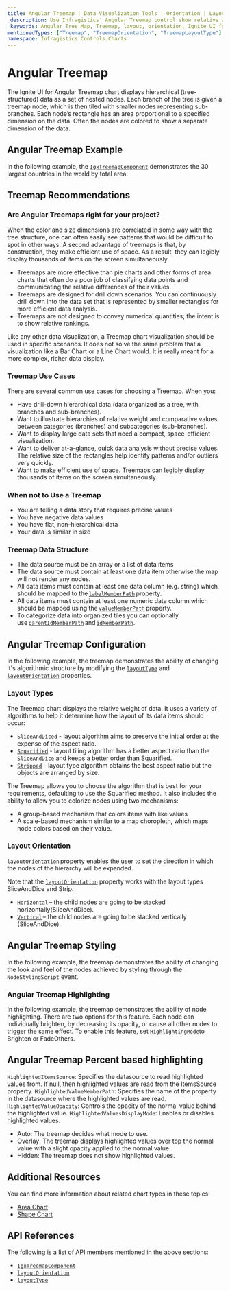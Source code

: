 ```yaml
---
title: Angular Treemap | Data Visualization Tools | Orientation | Layout | Data Binding | Infragistics
_description: Use Infragistics' Angular Treemap control show relative weighting of data points at more than one level supporting strip, squarified, and slice-and-dice algorithms. Learn about Ignite UI for Angular treemap!
_keywords: Angular Tree Map, Treemap, layout, orientation, Ignite UI for Angular, Infragistics
mentionedTypes: ["Treemap", "TreemapOrientation", "TreemapLayoutType"]
namespace: Infragistics.Controls.Charts
---
```


# Angular Treemap

The Ignite UI for Angular Treemap chart displays hierarchical (tree-structured) data as a set of nested nodes. Each branch of the tree is given a treemap node, which is then tiled with smaller nodes representing sub-branches. Each node’s rectangle has an area proportional to a specified dimension on the data. Often the nodes are colored to show a separate dimension of the data.

## Angular Treemap Example

In the following example, the [`IgxTreemapComponent`]({environment:dvApiBaseUrl}/products/ignite-ui-angular/api/docs/typescript/latest/classes/igniteui_angular_charts.igxtreemapcomponent.html) demonstrates the 30 largest countries in the world by total area.

<code-view style="height: 600px" alt="Angular Treemap Example"
           data-demos-base-url="{environment:dvDemosBaseUrl}"
                    iframe-src="{environment:dvDemosBaseUrl}/charts/tree-map/overview"
                                                 github-src="charts/tree-map/overview">
</code-view>


<div class="divider--half"></div>

## Treemap Recommendations

### Are Angular Treemaps right for your project?

When the color and size dimensions are correlated in some way with the tree structure, one can often easily see patterns that would be difficult to spot in other ways. A second advantage of treemaps is that, by construction, they make efficient use of space. As a result, they can legibly display thousands of items on the screen simultaneously.

*   Treemaps are more effective than pie charts and other forms of area charts that often do a poor job of classifying data points and communicating the relative differences of their values.
*   Treemaps are designed for drill down scenarios. You can continuously drill down into the data set that is represented by smaller rectangles for more efficient data analysis.
*   Treemaps are not designed to convey numerical quantities; the intent is to show relative rankings.

Like any other data visualization, a Treemap chart visualization should be used in specific scenarios. It does not solve the same problem that a visualization like a Bar Chart or a Line Chart would. It is really meant for a more complex, richer data display.

### Treemap Use Cases

There are several common use cases for choosing a Treemap. When you:

*   Have drill-down hierarchical data (data organized as a tree, with branches and sub-branches).
*   Want to illustrate hierarchies of relative weight and comparative values between categories (branches) and subcategories (sub-branches).
*   Want to display large data sets that need a compact, space-efficient visualization.
*   Want to deliver at-a-glance, quick data analysis without precise values. The relative size of the rectangles help identify patterns and/or outliers very quickly.
*   Want to make efficient use of space. Treemaps can legibly display thousands of items on the screen simultaneously.

### When not to Use a Treemap

*   You are telling a data story that requires precise values
*   You have negative data values
*   You have flat, non-hierarchical data
*   Your data is similar in size

### Treemap Data Structure

*   The data source must be an array or a list of data items
*   The data source must contain at least one data item otherwise the map will not render any nodes.
*   All data items must contain at least one data column (e.g. string) which should be mapped to the [`labelMemberPath`]({environment:dvApiBaseUrl}/products/ignite-ui-angular/api/docs/typescript/latest/classes/igniteui_angular_charts.igxtreemapcomponent.html#labelMemberPath) property.
*   All data items must contain at least one numeric data column which should be mapped using the [`valueMemberPath`]({environment:dvApiBaseUrl}/products/ignite-ui-angular/api/docs/typescript/latest/classes/igniteui_angular_charts.igxtreemapcomponent.html#valueMemberPath) property.
*   To categorize data into organized tiles you can optionally use [`parentIdMemberPath`]({environment:dvApiBaseUrl}/products/ignite-ui-angular/api/docs/typescript/latest/classes/igniteui_angular_charts.igxtreemapcomponent.html#parentIdMemberPath) and [`idMemberPath`]({environment:dvApiBaseUrl}/products/ignite-ui-angular/api/docs/typescript/latest/classes/igniteui_angular_charts.igxtreemapcomponent.html#idMemberPath).

## Angular Treemap Configuration

In the following example, the treemap demonstrates the ability of changing it's algorithmic structure by modifying the [`layoutType`]({environment:dvApiBaseUrl}/products/ignite-ui-angular/api/docs/typescript/latest/classes/igniteui_angular_charts.igxtreemapcomponent.html#layoutType) and [`layoutOrientation`]({environment:dvApiBaseUrl}/products/ignite-ui-angular/api/docs/typescript/latest/classes/igniteui_angular_charts.igxtreemapcomponent.html#layoutOrientation) properties.

<code-view style="height: 600px" alt="Angular Treemap Layout Configuration"
           data-demos-base-url="{environment:dvDemosBaseUrl}"
                    iframe-src="{environment:dvDemosBaseUrl}/charts/tree-map/layout"
                                                 github-src="charts/tree-map/layout">
</code-view>


<div class="divider--half"></div>

### Layout Types

The Treemap chart displays the relative weight of data. It uses a variety of algorithms to help it determine how the layout of its data items should occur:

*   `SliceAndDiced` - layout algorithm aims to preserve the initial order at the expense of the aspect ratio.
*   [`Squarified`]({environment:dvApiBaseUrl}/products/ignite-ui-angular/api/docs/typescript/latest/enums/igniteui_angular_charts.treemaplayouttype.html#Squarified) - layout tiling algorithm has a better aspect ratio than the [`SliceAndDice`]({environment:dvApiBaseUrl}/products/ignite-ui-angular/api/docs/typescript/latest/enums/igniteui_angular_charts.treemaplayouttype.html#SliceAndDice) and keeps a better order than Squarified.
*   [`Stripped`]({environment:dvApiBaseUrl}/products/ignite-ui-angular/api/docs/typescript/latest/enums/igniteui_angular_charts.treemaplayouttype.html#Stripped) - layout type algorithm obtains the best aspect ratio but the objects are arranged by size.

The Treemap allows you to choose the algorithm that is best for your requirements, defaulting to use the Squarified method. It also includes the ability to allow you to colorize nodes using two mechanisms:

*   A group-based mechanism that colors items with like values
*   A scale-based mechanism similar to a map choropleth, which maps node colors based on their value.

### Layout Orientation

[`layoutOrientation`]({environment:dvApiBaseUrl}/products/ignite-ui-angular/api/docs/typescript/latest/classes/igniteui_angular_charts.igxtreemapcomponent.html#layoutOrientation) property enables the user to set the direction in which the nodes of the hierarchy will be expanded.

Note that the [`layoutOrientation`]({environment:dvApiBaseUrl}/products/ignite-ui-angular/api/docs/typescript/latest/classes/igniteui_angular_charts.igxtreemapcomponent.html#layoutOrientation) property works with the layout types SliceAndDice and Strip.

*   [`Horizontal`]({environment:dvApiBaseUrl}/products/ignite-ui-angular/api/docs/typescript/latest/enums/igniteui_angular_charts.treemaporientation.html#Horizontal) – the child nodes are going to be stacked horizontally(SliceAndDice).
*   [`Vertical`]({environment:dvApiBaseUrl}/products/ignite-ui-angular/api/docs/typescript/latest/enums/igniteui_angular_charts.treemaporientation.html#Vertical) – the child nodes are going to be stacked vertically (SliceAndDice).

## Angular Treemap Styling

In the following example, the treemap demonstrates the ability of changing the look and feel of the nodes achieved by styling through the `NodeStylingScript` event.

<code-view style="height: 600px" alt="Angular Treemap Styling"
           data-demos-base-url="{environment:dvDemosBaseUrl}"
                    iframe-src="{environment:dvDemosBaseUrl}/charts/tree-map/styling"
                                                 github-src="charts/tree-map/styling">
</code-view>


### Angular Treemap Highlighting

In the following example, the treemap demonstrates the ability of node highlighting. There are two options for this feature. Each node can individually brighten, by decreasing its opacity, or cause all other nodes to trigger the same effect. To enable this feature, set [`HighlightingMode`]({environment:dvApiBaseUrl}/products/ignite-ui-angular/api/docs/typescript/latest/enums/igniteui_angular_charts.highlightingmode.html)to Brighten or FadeOthers.

<code-view style="height: 600px" alt="Angular Treemap Highlighting"
           data-demos-base-url="{environment:dvDemosBaseUrl}"
                    iframe-src="{environment:dvDemosBaseUrl}/charts/tree-map/highlighting"
                                                 github-src="charts/tree-map/highlighting">
</code-view>


## Angular Treemap Percent based highlighting

`HighlightedItemsSource`: Specifies the datasource to read highlighted values from. If null, then highlighted values are read from the ItemsSource property.
`HighlightedValueMemberPath`: Specifies the name of the property in the datasource where the highlighted values are read.
`HighlightedValueOpacity`: Controls the opacity of the normal value behind the highlighted value.
`HighlightedValuesDisplayMode`: Enables or disables highlighted values.

*   Auto: The treemap decides what mode to use.
*   Overlay: The treemap displays highlighted values over top the normal value with a slight opacity applied to the normal value.
*   Hidden: The treemap does not show highlighted values.

<code-view style="height: 600px" alt="Angular Treemap Percent based Highlighting"
           data-demos-base-url="{environment:dvDemosBaseUrl}"
                    iframe-src="{environment:dvDemosBaseUrl}/charts/tree-map/highlighting-percent-based"
                                                 github-src="charts/tree-map/highlighting-percent-based">
</code-view>


<div class="divider--half"></div>

## Additional Resources

You can find more information about related chart types in these topics:

*   [Area Chart](area-chart.md)
*   [Shape Chart](shape-chart.md)

## API References

The following is a list of API members mentioned in the above sections:

*   [`IgxTreemapComponent`]({environment:dvApiBaseUrl}/products/ignite-ui-angular/api/docs/typescript/latest/classes/igniteui_angular_charts.igxtreemapcomponent.html)
*   [`layoutOrientation`]({environment:dvApiBaseUrl}/products/ignite-ui-angular/api/docs/typescript/latest/classes/igniteui_angular_charts.igxtreemapcomponent.html#layoutOrientation)
*   [`layoutType`]({environment:dvApiBaseUrl}/products/ignite-ui-angular/api/docs/typescript/latest/classes/igniteui_angular_charts.igxtreemapcomponent.html#layoutType)
